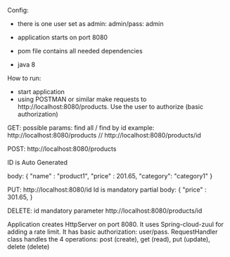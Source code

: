Config:
- there is one user set as admin:
        admin/pass: admin
        
- application starts on port 8080
- pom file contains all needed dependencies
- java 8

How to run:
- start application
- using POSTMAN or similar make requests to http://localhost:8080/products. Use the user to authorize (basic authorization)

GET: possible params: find all / find by id 
example: http://localhost:8080/products  // http://localhost:8080/products/id

POST: http://localhost:8080/products

ID is Auto Generated

body:
{
    "name" : "product1",
    "price" : 201.65,
    "category": "category1"
}

PUT: http://localhost:8080/id
Id is mandatory
partial body:
{
    "price" : 301.65,
}


DELETE: id mandatory parameter
http://localhost:8080/products/id


Application creates HttpServer on port 8080. 
It uses Spring-cloud-zuul for adding a rate limit.
It has basic authorization: user/pass.
RequestHandler class handles the 4 operations: post (create), get (read), put (update), delete (delete)

